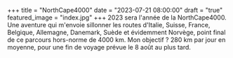 +++
title = "NorthCape4000"
date = "2023-07-21 08:00:00"
draft = "true"
featured_image = "index.jpg"
+++
2023 sera l'année de la NorthCape4000. Une aventure qui m'envoie sillonner les routes d'Italie, Suisse, France, Belgique, Allemagne, Danemark, Suède et évidemment Norvège, point final de ce parcours hors-norme de 4000 km. 
Mon objectif ? 280 km par jour en moyenne, pour une fin de voyage prévue le 8 août au plus tard. 
